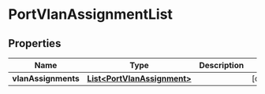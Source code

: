 

# PortVlanAssignmentList


## Properties

| Name | Type | Description | Notes |
|------------ | ------------- | ------------- | -------------|
|**vlanAssignments** | [**List&lt;PortVlanAssignment&gt;**](PortVlanAssignment.md) |  |  [optional] |



